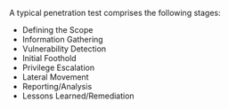 
A typical penetration test comprises the following stages:

- Defining the Scope
- Information Gathering
- Vulnerability Detection
- Initial Foothold
- Privilege Escalation
- Lateral Movement
- Reporting/Analysis
- Lessons Learned/Remediation